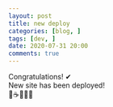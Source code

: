 ```yaml
---
layout: post
title: new deploy
categories: [blog, ]
tags: [dev, ]
date: 2020-07-31 20:00
comments: true
---
```


Congratulations! ✔  
New site has been deployed!  
🚀☕🎁✨😃

